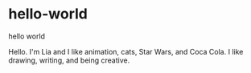 
# hello-world
hello world

Hello. I'm Lia and I like animation, cats, Star Wars, and Coca Cola.
I like drawing, writing, and being creative.
